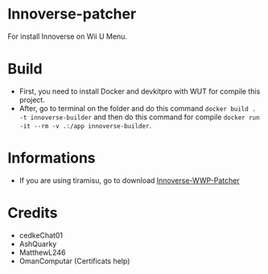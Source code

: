 # Innoverse-patcher
For install Innoverse on Wii U Menu.

# Build
- First, you need to install Docker and devkitpro with WUT for compile this project.
- After, go to terminal on the folder and do this command `docker build . -t innoverse-builder`
and then do this command for compile `docker run -it --rm -v .:/app innoverse-builder`.

# Informations
- If you are using tiramisu, go to download [Innoverse-WWP-Patcher](https://github.com/InnoverseTeam/Innoverse-WWP-Patcher)

# Credits
- cedkeChat01
- AshQuarky
- MatthewL246
- OmanComputar (Certificats help)
